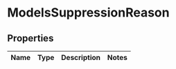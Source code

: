
# ModelsSuppressionReason

## Properties
Name | Type | Description | Notes
------------ | ------------- | ------------- | -------------



